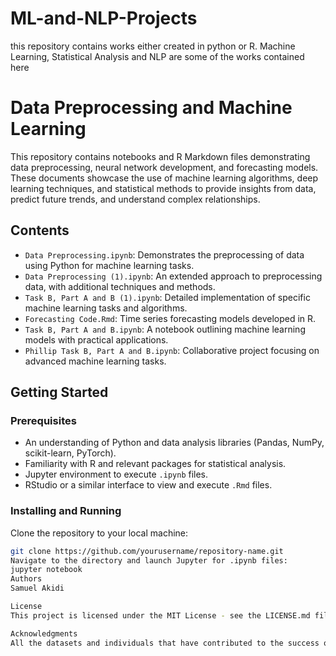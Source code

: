 # ML-and-NLP-Projects
this repository contains works either created in python or R. Machine Learning, Statistical Analysis and NLP are some of the works contained here
# Data Preprocessing and Machine Learning

This repository contains notebooks and R Markdown files demonstrating data preprocessing, neural network development, and forecasting models. These documents showcase the use of machine learning algorithms, deep learning techniques, and statistical methods to provide insights from data, predict future trends, and understand complex relationships.

## Contents

- `Data Preprocessing.ipynb`: Demonstrates the preprocessing of data using Python for machine learning tasks.
- `Data Preprocessing (1).ipynb`: An extended approach to preprocessing data, with additional techniques and methods.
- `Task B, Part A and B (1).ipynb`: Detailed implementation of specific machine learning tasks and algorithms.
- `Forecasting Code.Rmd`: Time series forecasting models developed in R.
- `Task B, Part A and B.ipynb`: A notebook outlining machine learning models with practical applications.
- `Phillip Task B, Part A and B.ipynb`: Collaborative project focusing on advanced machine learning tasks.

## Getting Started

### Prerequisites

- An understanding of Python and data analysis libraries (Pandas, NumPy, scikit-learn, PyTorch).
- Familiarity with R and relevant packages for statistical analysis.
- Jupyter environment to execute `.ipynb` files.
- RStudio or a similar interface to view and execute `.Rmd` files.

### Installing and Running

Clone the repository to your local machine:

```bash
git clone https://github.com/yourusername/repository-name.git
Navigate to the directory and launch Jupyter for .ipynb files:
jupyter notebook
Authors
Samuel Akidi

License
This project is licensed under the MIT License - see the LICENSE.md file for details.

Acknowledgments
All the datasets and individuals that have contributed to the success of these projects: @AkidiSamuel, ML and NLP Projects
